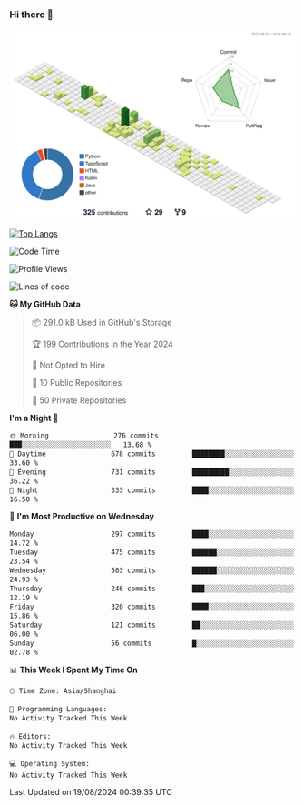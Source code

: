 ### Hi there 👋

![](./profile-3d-contrib/profile-green-animate.svg)

 

[![Top Langs](https://github-readme-stats.vercel.app/api/top-langs/?username=fly2tomato)](https://github.com/anuraghazra/github-readme-stats)


 

<!--START_SECTION:waka-->
![Code Time](http://img.shields.io/badge/Code%20Time-5%20hrs%2042%20mins-blue)

![Profile Views](http://img.shields.io/badge/Profile%20Views-2-blue)

![Lines of code](https://img.shields.io/badge/From%20Hello%20World%20I%27ve%20Written-520.9%20thousand%20lines%20of%20code-blue)

**🐱 My GitHub Data** 

> 📦 291.0 kB Used in GitHub's Storage 
 > 
> 🏆 199 Contributions in the Year 2024
 > 
> 🚫 Not Opted to Hire
 > 
> 📜 10 Public Repositories 
 > 
> 🔑 50 Private Repositories 
 > 
**I'm a Night 🦉** 

```text
🌞 Morning                276 commits         ███░░░░░░░░░░░░░░░░░░░░░░   13.68 % 
🌆 Daytime                678 commits         ████████░░░░░░░░░░░░░░░░░   33.60 % 
🌃 Evening                731 commits         █████████░░░░░░░░░░░░░░░░   36.22 % 
🌙 Night                  333 commits         ████░░░░░░░░░░░░░░░░░░░░░   16.50 % 
```
📅 **I'm Most Productive on Wednesday** 

```text
Monday                   297 commits         ████░░░░░░░░░░░░░░░░░░░░░   14.72 % 
Tuesday                  475 commits         ██████░░░░░░░░░░░░░░░░░░░   23.54 % 
Wednesday                503 commits         ██████░░░░░░░░░░░░░░░░░░░   24.93 % 
Thursday                 246 commits         ███░░░░░░░░░░░░░░░░░░░░░░   12.19 % 
Friday                   320 commits         ████░░░░░░░░░░░░░░░░░░░░░   15.86 % 
Saturday                 121 commits         ██░░░░░░░░░░░░░░░░░░░░░░░   06.00 % 
Sunday                   56 commits          █░░░░░░░░░░░░░░░░░░░░░░░░   02.78 % 
```


📊 **This Week I Spent My Time On** 

```text
🕑︎ Time Zone: Asia/Shanghai

💬 Programming Languages: 
No Activity Tracked This Week

🔥 Editors: 
No Activity Tracked This Week

💻 Operating System: 
No Activity Tracked This Week
```


 Last Updated on 19/08/2024 00:39:35 UTC
<!--END_SECTION:waka-->

